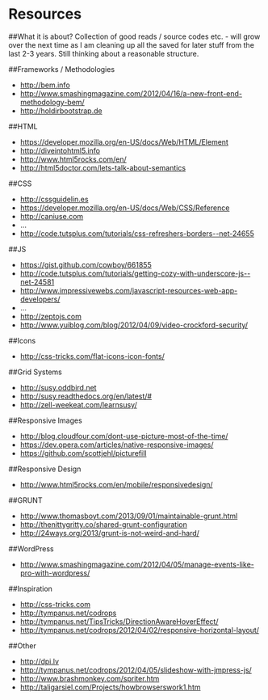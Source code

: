 Resources
=========

##What it is about?
Collection of good reads / source codes etc. - will grow over the next time as I am cleaning up all the saved for later stuff from the last 2-3 years. Still thinking about a reasonable structure.

##Frameworks / Methodologies
- http://bem.info
- http://www.smashingmagazine.com/2012/04/16/a-new-front-end-methodology-bem/
- http://holdirbootstrap.de

##HTML
- https://developer.mozilla.org/en-US/docs/Web/HTML/Element
- http://diveintohtml5.info
- http://www.html5rocks.com/en/
- http://html5doctor.com/lets-talk-about-semantics

##CSS
- http://cssguidelin.es
- https://developer.mozilla.org/en-US/docs/Web/CSS/Reference
- http://caniuse.com
- ...
- http://code.tutsplus.com/tutorials/css-refreshers-borders--net-24655

##JS
- https://gist.github.com/cowboy/661855
- http://code.tutsplus.com/tutorials/getting-cozy-with-underscore-js--net-24581
- http://www.impressivewebs.com/javascript-resources-web-app-developers/
- ...
- http://zeptojs.com
- http://www.yuiblog.com/blog/2012/04/09/video-crockford-security/

##Icons
- http://css-tricks.com/flat-icons-icon-fonts/

##Grid Systems
- http://susy.oddbird.net
- http://susy.readthedocs.org/en/latest/#
- http://zell-weekeat.com/learnsusy/

##Responsive Images
- http://blog.cloudfour.com/dont-use-picture-most-of-the-time/
- https://dev.opera.com/articles/native-responsive-images/
- https://github.com/scottjehl/picturefill

##Responsive Design
- http://www.html5rocks.com/en/mobile/responsivedesign/

##GRUNT
- http://www.thomasboyt.com/2013/09/01/maintainable-grunt.html
- http://thenittygritty.co/shared-grunt-configuration
- http://24ways.org/2013/grunt-is-not-weird-and-hard/

##WordPress
- http://www.smashingmagazine.com/2012/04/05/manage-events-like-pro-with-wordpress/

##Inspiration
- http://css-tricks.com
- http://tympanus.net/codrops
- http://tympanus.net/TipsTricks/DirectionAwareHoverEffect/
- http://tympanus.net/codrops/2012/04/02/responsive-horizontal-layout/

##Other
- http://dpi.lv
- http://tympanus.net/codrops/2012/04/05/slideshow-with-jmpress-js/
- http://www.brashmonkey.com/spriter.htm
- http://taligarsiel.com/Projects/howbrowserswork1.htm